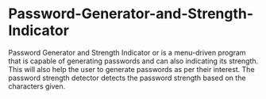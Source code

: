 # Password-Generator-and-Strength-Indicator
Password Generator and Strength Indicator or is a menu-driven program that is capable of generating passwords and can also indicating its strength. This will also help the user to generate passwords as per their interest. The password strength detector detects the password strength based on the characters given.
